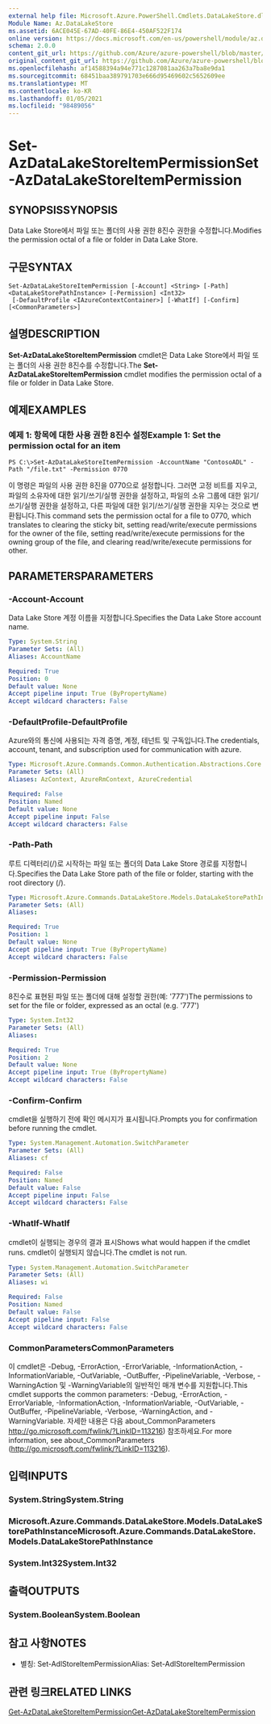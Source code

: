 ```yaml
---
external help file: Microsoft.Azure.PowerShell.Cmdlets.DataLakeStore.dll-Help.xml
Module Name: Az.DataLakeStore
ms.assetid: 6ACE045E-67AD-40FE-86E4-450AF522F174
online version: https://docs.microsoft.com/en-us/powershell/module/az.datalakestore/set-azdatalakestoreitempermission
schema: 2.0.0
content_git_url: https://github.com/Azure/azure-powershell/blob/master/src/DataLakeStore/DataLakeStore/help/Set-AzDataLakeStoreItemPermission.md
original_content_git_url: https://github.com/Azure/azure-powershell/blob/master/src/DataLakeStore/DataLakeStore/help/Set-AzDataLakeStoreItemPermission.md
ms.openlocfilehash: af14588394a94e771c1287081aa263a7ba8e9da1
ms.sourcegitcommit: 68451baa389791703e666d95469602c5652609ee
ms.translationtype: MT
ms.contentlocale: ko-KR
ms.lasthandoff: 01/05/2021
ms.locfileid: "98489056"
---
```

# <span data-ttu-id="caf0c-101">Set-AzDataLakeStoreItemPermission</span><span class="sxs-lookup"><span data-stu-id="caf0c-101">Set-AzDataLakeStoreItemPermission</span></span>

## <span data-ttu-id="caf0c-102">SYNOPSIS</span><span class="sxs-lookup"><span data-stu-id="caf0c-102">SYNOPSIS</span></span>
<span data-ttu-id="caf0c-103">Data Lake Store에서 파일 또는 폴더의 사용 권한 8진수 권한을 수정합니다.</span><span class="sxs-lookup"><span data-stu-id="caf0c-103">Modifies the permission octal of a file or folder in Data Lake Store.</span></span>

## <span data-ttu-id="caf0c-104">구문</span><span class="sxs-lookup"><span data-stu-id="caf0c-104">SYNTAX</span></span>

```
Set-AzDataLakeStoreItemPermission [-Account] <String> [-Path] <DataLakeStorePathInstance> [-Permission] <Int32>
 [-DefaultProfile <IAzureContextContainer>] [-WhatIf] [-Confirm] [<CommonParameters>]
```

## <span data-ttu-id="caf0c-105">설명</span><span class="sxs-lookup"><span data-stu-id="caf0c-105">DESCRIPTION</span></span>
<span data-ttu-id="caf0c-106">**Set-AzDataLakeStoreItemPermission** cmdlet은 Data Lake Store에서 파일 또는 폴더의 사용 권한 8진수를 수정합니다.</span><span class="sxs-lookup"><span data-stu-id="caf0c-106">The **Set-AzDataLakeStoreItemPermission** cmdlet modifies the permission octal of a file or folder in Data Lake Store.</span></span>

## <span data-ttu-id="caf0c-107">예제</span><span class="sxs-lookup"><span data-stu-id="caf0c-107">EXAMPLES</span></span>

### <span data-ttu-id="caf0c-108">예제 1: 항목에 대한 사용 권한 8진수 설정</span><span class="sxs-lookup"><span data-stu-id="caf0c-108">Example 1: Set the permission octal for an item</span></span>
```
PS C:\>Set-AzDataLakeStoreItemPermission -AccountName "ContosoADL" -Path "/file.txt" -Permission 0770
```

<span data-ttu-id="caf0c-109">이 명령은 파일의 사용 권한 8진을 0770으로 설정합니다. 그러면 고정 비트를 지우고, 파일의 소유자에 대한 읽기/쓰기/실행 권한을 설정하고, 파일의 소유 그룹에 대한 읽기/쓰기/실행 권한을 설정하고, 다른 파일에 대한 읽기/쓰기/실행 권한을 지우는 것으로 변환됩니다.</span><span class="sxs-lookup"><span data-stu-id="caf0c-109">This command sets the permission octal for a file to 0770, which translates to clearing the sticky bit, setting read/write/execute permissions for the owner of the file, setting read/write/execute permissions for the owning group of the file, and clearing read/write/execute permissions for other.</span></span>

## <span data-ttu-id="caf0c-110">PARAMETERS</span><span class="sxs-lookup"><span data-stu-id="caf0c-110">PARAMETERS</span></span>

### <span data-ttu-id="caf0c-111">-Account</span><span class="sxs-lookup"><span data-stu-id="caf0c-111">-Account</span></span>
<span data-ttu-id="caf0c-112">Data Lake Store 계정 이름을 지정합니다.</span><span class="sxs-lookup"><span data-stu-id="caf0c-112">Specifies the Data Lake Store account name.</span></span>

```yaml
Type: System.String
Parameter Sets: (All)
Aliases: AccountName

Required: True
Position: 0
Default value: None
Accept pipeline input: True (ByPropertyName)
Accept wildcard characters: False
```

### <span data-ttu-id="caf0c-113">-DefaultProfile</span><span class="sxs-lookup"><span data-stu-id="caf0c-113">-DefaultProfile</span></span>
<span data-ttu-id="caf0c-114">Azure와의 통신에 사용되는 자격 증명, 계정, 테넌트 및 구독입니다.</span><span class="sxs-lookup"><span data-stu-id="caf0c-114">The credentials, account, tenant, and subscription used for communication with azure.</span></span>

```yaml
Type: Microsoft.Azure.Commands.Common.Authentication.Abstractions.Core.IAzureContextContainer
Parameter Sets: (All)
Aliases: AzContext, AzureRmContext, AzureCredential

Required: False
Position: Named
Default value: None
Accept pipeline input: False
Accept wildcard characters: False
```

### <span data-ttu-id="caf0c-115">-Path</span><span class="sxs-lookup"><span data-stu-id="caf0c-115">-Path</span></span>
<span data-ttu-id="caf0c-116">루트 디렉터리(/)로 시작하는 파일 또는 폴더의 Data Lake Store 경로를 지정합니다.</span><span class="sxs-lookup"><span data-stu-id="caf0c-116">Specifies the Data Lake Store path of the file or folder, starting with the root directory (/).</span></span>

```yaml
Type: Microsoft.Azure.Commands.DataLakeStore.Models.DataLakeStorePathInstance
Parameter Sets: (All)
Aliases:

Required: True
Position: 1
Default value: None
Accept pipeline input: True (ByPropertyName)
Accept wildcard characters: False
```

### <span data-ttu-id="caf0c-117">-Permission</span><span class="sxs-lookup"><span data-stu-id="caf0c-117">-Permission</span></span>
<span data-ttu-id="caf0c-118">8진수로 표현된 파일 또는 폴더에 대해 설정할 권한(예: '777')</span><span class="sxs-lookup"><span data-stu-id="caf0c-118">The permissions to set for the file or folder, expressed as an octal (e.g. '777')</span></span>

```yaml
Type: System.Int32
Parameter Sets: (All)
Aliases:

Required: True
Position: 2
Default value: None
Accept pipeline input: True (ByPropertyName)
Accept wildcard characters: False
```

### <span data-ttu-id="caf0c-119">-Confirm</span><span class="sxs-lookup"><span data-stu-id="caf0c-119">-Confirm</span></span>
<span data-ttu-id="caf0c-120">cmdlet을 실행하기 전에 확인 메시지가 표시됩니다.</span><span class="sxs-lookup"><span data-stu-id="caf0c-120">Prompts you for confirmation before running the cmdlet.</span></span>

```yaml
Type: System.Management.Automation.SwitchParameter
Parameter Sets: (All)
Aliases: cf

Required: False
Position: Named
Default value: False
Accept pipeline input: False
Accept wildcard characters: False
```

### <span data-ttu-id="caf0c-121">-WhatIf</span><span class="sxs-lookup"><span data-stu-id="caf0c-121">-WhatIf</span></span>
<span data-ttu-id="caf0c-122">cmdlet이 실행되는 경우의 결과 표시</span><span class="sxs-lookup"><span data-stu-id="caf0c-122">Shows what would happen if the cmdlet runs.</span></span>
<span data-ttu-id="caf0c-123">cmdlet이 실행되지 않습니다.</span><span class="sxs-lookup"><span data-stu-id="caf0c-123">The cmdlet is not run.</span></span>

```yaml
Type: System.Management.Automation.SwitchParameter
Parameter Sets: (All)
Aliases: wi

Required: False
Position: Named
Default value: False
Accept pipeline input: False
Accept wildcard characters: False
```

### <span data-ttu-id="caf0c-124">CommonParameters</span><span class="sxs-lookup"><span data-stu-id="caf0c-124">CommonParameters</span></span>
<span data-ttu-id="caf0c-125">이 cmdlet은 -Debug, -ErrorAction, -ErrorVariable, -InformationAction, -InformationVariable, -OutVariable, -OutBuffer, -PipelineVariable, -Verbose, -WarningAction 및 -WarningVariable의 일반적인 매개 변수를 지원합니다.</span><span class="sxs-lookup"><span data-stu-id="caf0c-125">This cmdlet supports the common parameters: -Debug, -ErrorAction, -ErrorVariable, -InformationAction, -InformationVariable, -OutVariable, -OutBuffer, -PipelineVariable, -Verbose, -WarningAction, and -WarningVariable.</span></span> <span data-ttu-id="caf0c-126">자세한 내용은 다음 about_CommonParameters http://go.microsoft.com/fwlink/?LinkID=113216) 참조하세요.</span><span class="sxs-lookup"><span data-stu-id="caf0c-126">For more information, see about_CommonParameters (http://go.microsoft.com/fwlink/?LinkID=113216).</span></span>

## <span data-ttu-id="caf0c-127">입력</span><span class="sxs-lookup"><span data-stu-id="caf0c-127">INPUTS</span></span>

### <span data-ttu-id="caf0c-128">System.String</span><span class="sxs-lookup"><span data-stu-id="caf0c-128">System.String</span></span>

### <span data-ttu-id="caf0c-129">Microsoft.Azure.Commands.DataLakeStore.Models.DataLakeStorePathInstance</span><span class="sxs-lookup"><span data-stu-id="caf0c-129">Microsoft.Azure.Commands.DataLakeStore.Models.DataLakeStorePathInstance</span></span>

### <span data-ttu-id="caf0c-130">System.Int32</span><span class="sxs-lookup"><span data-stu-id="caf0c-130">System.Int32</span></span>

## <span data-ttu-id="caf0c-131">출력</span><span class="sxs-lookup"><span data-stu-id="caf0c-131">OUTPUTS</span></span>

### <span data-ttu-id="caf0c-132">System.Boolean</span><span class="sxs-lookup"><span data-stu-id="caf0c-132">System.Boolean</span></span>

## <span data-ttu-id="caf0c-133">참고 사항</span><span class="sxs-lookup"><span data-stu-id="caf0c-133">NOTES</span></span>
* <span data-ttu-id="caf0c-134">별칭: Set-AdlStoreItemPermission</span><span class="sxs-lookup"><span data-stu-id="caf0c-134">Alias: Set-AdlStoreItemPermission</span></span>

## <span data-ttu-id="caf0c-135">관련 링크</span><span class="sxs-lookup"><span data-stu-id="caf0c-135">RELATED LINKS</span></span>

[<span data-ttu-id="caf0c-136">Get-AzDataLakeStoreItemPermission</span><span class="sxs-lookup"><span data-stu-id="caf0c-136">Get-AzDataLakeStoreItemPermission</span></span>](./Get-AzDataLakeStoreItemPermission.md)


